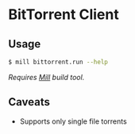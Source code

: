 BitTorrent Client
=================

Usage
-----

```sh
$ mill bittorrent.run --help
```
_Requires [Mill](http://www.lihaoyi.com/mill/) build tool._

Caveats
-------

- Supports only single file torrents